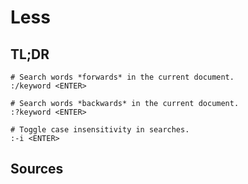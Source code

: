 # Less

## TL;DR

```shell
# Search words *forwards* in the current document.
:/keyword <ENTER>

# Search words *backwards* in the current document.
:?keyword <ENTER>

# Toggle case insensitivity in searches.
:-i <ENTER>
```

## Sources

[case insensitive search]: https://unix.stackexchange.com/questions/116395/less-searches-are-always-case-insensitive#577376
